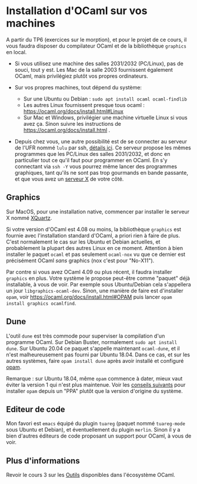 Installation d'OCaml sur vos machines
=====================================

A partir du TP6 (exercices sur le morption), et pour le projet de 
ce cours, il vous faudra disposer du compilateur OCaml et de la 
bibliothèque `graphics` en local.

  - Si vous utilisez une machine des salles 2031/2032 (PC/Linux), 
    pas de souci, tout y est. Les Mac de la salle 2003 fournissent
    également OCaml, mais privilégiez plutôt vos propres ordinateurs.

  - Sur vos propres machines, tout dépend du système:
    * Sur une Ubuntu ou Debian : `sudo apt install ocaml ocaml-findlib`
    * Les autres Linux fournissent presque tous ocaml : https://ocaml.org/docs/install.html#Linux
    * Sur Mac et Windows, privilégier une machine virtuelle Linux si vous avez ça. 
      Sinon suivre les instructions de https://ocaml.org/docs/install.html .

  - Depuis chez vous, une autre possibilité est de se connecter
    au serveur de l'UFR nommé `lulu` par ssh, [détails ici](http://www.informatique.univ-paris-diderot.fr/wiki/doku.php/wiki/howto_connect).
    Ce serveur propose les mêmes programmes que les PC/Linux des salles
    2031/2032, et donc en particulier tout ce qu'il faut pour programmer
    en OCaml. En s'y connectant via `ssh -Y` vous pourrez même lancer
    des programmes graphiques, tant qu'ils ne sont pas trop gourmands
    en bande passante, et que vous avez un [serveur X](https://fr.wikipedia.org/wiki/X_Window_System)
    de votre côté.

## Graphics

Sur MacOS, pour une installation native, commencer par installer le
serveur X nommé [XQuartz](https://www.xquartz.org/).

Si votre version d'OCaml est 4.08 ou moins, la bibliothèque `graphics` 
est fournie avec l'installation standard d'OCaml, a priori rien à faire de plus. 
C'est normalement le cas sur les Ubuntu et Debian actuelles, et probablement 
la plupart des autres Linux en ce moment. Attention à bien installer
le paquet `ocaml` et pas seulement `ocaml-nox` vu que ce dernier est
précisément OCaml *sans* graphics (nox c'est pour "No-X11").

Par contre si vous avez OCaml 4.09 ou plus récent, il faudra installer `graphics` 
en plus. Votre système le propose peut-être comme "paquet" déjà installable, 
à vous de voir. Par exemple sous Ubuntu/Debian cela s'appellera un jour 
`libgraphics-ocaml-dev`. Sinon, une manière de faire est d'installer `opam`, voir 
https://ocaml.org/docs/install.html#OPAM  puis lancer
`opam install graphics ocamlfind`.

## Dune

L'outil `dune` est très commode pour superviser la compilation d'un programme OCaml. 
Sur Debian Buster, normalement `sudo apt install dune`. Sur Ubuntu 20.04 ce paquet
s'appelle maintenant `ocaml-dune`, et il n'est malheureusement pas fourni par Ubuntu
18.04. Dans ce cas, et sur les autres systèmes, faire `opam install dune` après avoir
installé et configuré [opam](https://ocaml.org/docs/install.html#OPAM).

Remarque : sur Ubuntu 18.04, même `opam` commence à dater, mieux vaut éviter la version 1
qui n'est plus maintenue. Voir les [conseils suivants](https://opam.ocaml.org/doc/Install.html#Ubuntu)
pour installer `opam` depuis un "PPA" plutôt que la version d'origine du système.

## Editeur de code

Mon favori est `emacs` équipé du plugin `tuareg` (paquet nommé `tuareg-mode` 
sous Ubuntu et Debian), et éventuellement du plugin `merlin`. Sinon il y a bien 
d'autres éditeurs de code proposant un support pour OCaml, à vous de voir.

## Plus d'informations

Revoir le cours 3 sur les [Outils](slides/cours-03-outils.md) disponibles dans 
l'écosystème OCaml.
